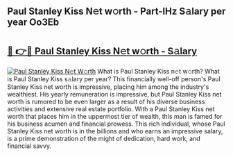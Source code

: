 ## Paul Stanley Kiss N𝚎t w𝚘rth - Part-lHz S𝚊lary per year Oo3Eb

# <h2><a href="http://gc1rxub.nevu.top/?p=Paul+Stanley+Kiss">🔗 👉🔴 Paul Stanley Kiss N𝚎t w𝚘rth - S𝚊lary</a></h2>

[![Paul Stanley Kiss N𝚎t W𝚘rth](https://i.imgur.com/Oavwk0R.jpeg)](http://gc1rxub.nevu.top/?p=Paul+Stanley+Kiss)
What is Paul Stanley Kiss n𝚎t w𝚘rth? What is Paul Stanley Kiss s𝚊lary per year?
This financially well-off person's Paul Stanley Kiss net worth is impressive, placing him among the industry's wealthiest. His yearly remuneration is impressive, but Paul Stanley Kiss net worth is rumored to be even larger as a result of his diverse business activities and extensive real estate portfolio. With a Paul Stanley Kiss net worth that places him in the uppermost tier of wealth, this man is famed for his business acumen and financial prowess. This rich individual, whose Paul Stanley Kiss net worth is in the billions and who earns an impressive salary, is a prime demonstration of the might of dedication, hard work, and financial savvy.
